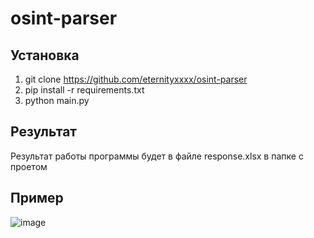 # osint-parser

## Установка
1. git clone https://github.com/eternityxxxx/osint-parser
2. pip install -r requirements.txt
3. python main.py

## Результат
Результат работы программы будет в файле response.xlsx в папке с проетом

## Пример
![image](https://user-images.githubusercontent.com/57860006/174115459-e81a3395-ad82-43e0-add6-378d5d9a5472.png)
